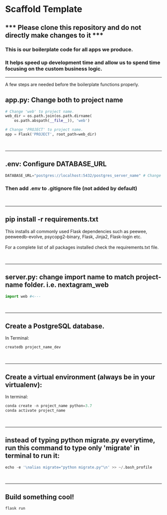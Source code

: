 # Scaffold Template

## *** Please clone this repository and do not directly make changes to it ***
### This is our boilerplate code for all apps we produce.
### It helps speed up development time and allow us to spend time focusing on the custom business logic.

<hr>

A few steps are needed before the boilerplate functions properly.

## app.py: Change both to project name

```PYTHON
# Change 'web' to project name.
web_dir = os.path.join(os.path.dirname(
    os.path.abspath(__file__)), 'web')

# Change 'PROJECT' to project name.
app = Flask('PROJECT', root_path=web_dir)
```
<br>
<hr>

## .env: Configure DATABASE_URL

```PYTHON
DATABASE_URL="postgres://localhost:5432/postgres_server_name" # Change to your DB Name
```

###  Then add .env to .gitignore file (not added by default)

<br>
<hr>

## pip install -r requirements.txt
This installs all commonly used Flask dependencies such as peewee, peeweedb-evolve, psycopg2-binary, Flask, Jinja2, Flask-login etc. </br></br> For a complete list of all packages installed check the requirements.txt file.


<br>
<hr>

## server.py: change import name to match project-name folder. i.e. nextagram_web

```PYTHON
import web #<---
```

<br>
<hr>

## Create a PostgreSQL database.

In Terminal:
```PYTHON
createdb project_name_dev
```

<br>
<hr>

## Create a virtual environment (always be in your virtualenv):

In terminal:
```PYTHON
conda create -n project_name python=3.7
conda activate project_name
```

<br>
<hr>

## instead of typing python migrate.py everytime, run this command to type only 'migrate' in terminal to run it:

```PYTHON
echo -e '\nalias migrate="python migrate.py"\n' >> ~/.bash_profile
```

<br>
<hr>

## Build something cool!
```PYTHON
flask run
```
 
